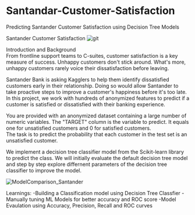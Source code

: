 # Santandar-Customer-Satisfaction
Predicting Santander Customer Satisfaction using Decision Tree Models

Santander Customer Satisfaction
![git](https://user-images.githubusercontent.com/112804900/194742888-ca4354d1-03ca-43c6-8564-d427460ffb7d.png)

Introduction and Background <br>
From frontline support teams to C-suites, customer satisfaction is a key measure of success. Unhappy customers don't stick around. What's more, unhappy customers rarely voice their dissatisfaction before leaving.

Santander Bank is asking Kagglers to help them identify dissatisfied customers early in their relationship. Doing so would allow Santander to take proactive steps to improve a customer's happiness before it's too late.<br>
In this project, we work with hundreds of anonymized features to predict if a customer is satisfied or dissatisfied with their banking experience.<br>

You are provided with an anonymized dataset containing a large number of numeric variables. The "TARGET" column is the variable to predict. It equals one for unsatisfied customers and 0 for satisfied customers.<br>
The task is to predict the probability that each customer in the test set is an unsatisfied customer.<br>

We implement a decision tree classifier model from the Scikit-learn library to predict the class. We will initially evaluate the default decision tree model and step by step explore differnent parameters of the decision tree classifier to improve the model.

![ModelComparison_Santander](https://user-images.githubusercontent.com/112804900/194783245-1cf594a6-7263-45dc-807f-abc83dfeed3d.png)

Learnings:
-Building a Classification model using Decision Tree Classfier
-Manually tuning ML Models for better accuracy and ROC score 
-Model Evaulation using Accuracy, Precision, Recall and ROC curves
